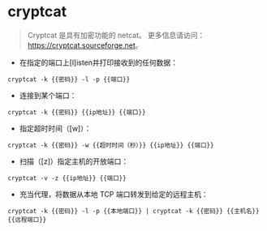 # cryptcat

> Cryptcat 是具有加密功能的 netcat。
> 更多信息请访问：<https://cryptcat.sourceforge.net>。

- 在指定的端口上[l]isten并打印接收到的任何数据：

`cryptcat -k {{密码}} -l -p {{端口}}`

- 连接到某个端口：

`cryptcat -k {{密码}} {{ip地址}} {{端口}}`

- 指定超时时间（[w]）：

`cryptcat -k {{密码}} -w {{超时时间（秒）}} {{ip地址}} {{端口}}`

- 扫描（[z]）指定主机的开放端口：

`cryptcat -v -z {{ip地址}} {{端口}}`

- 充当代理，将数据从本地 TCP 端口转发到给定的远程主机：

`cryptcat -k {{密码}} -l -p {{本地端口}} | cryptcat -k {{密码}} {{主机名}} {{远程端口}}`